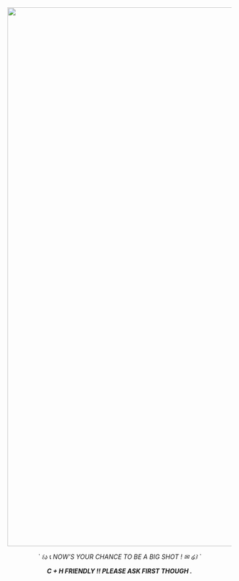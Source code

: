 <div align="center">
  <img width="1338" height="1208" alt="image" src="https://github.com/user-attachments/assets/eb233beb-2f3e-4a40-acda-d008f257c3e4" />
<p></p>
<p><i>` ꒰ა 📞 NOW'S YOUR CHANCE TO BE A BIG SHOT ! ✉ ໒꒱ `<i><p>
<p>
<p><b> C + H FRIENDLY !! PLEASE ASK FIRST THOUGH .<b><p>
